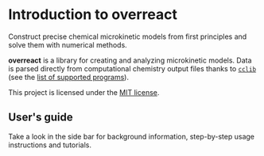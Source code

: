 # Introduction to **overreact**

Construct precise chemical microkinetic models from first principles and solve them with numerical methods.

**overreact** is a library for creating and analyzing microkinetic models.
Data is parsed directly from computational chemistry output files thanks to
[`cclib`](https://cclib.github.io/) (see the [list of supported programs](https://cclib.github.io/#summary)).

This project is licensed under the [MIT license](https://github.com/geem-lab/overreact-docs/blob/master/LICENSE).

<!-- ## _Ab initio_ thermochemistry

-   Concentration corrections
-   Symmetry corrections

## Microkinetic modelling

-   Microkinetics simulations

## Degree of rate control

-   Degree of rate control
-   Degree of selectivity control -->

## User's guide

Take a look in the side bar for background information, step-by-step usage instructions and tutorials.
